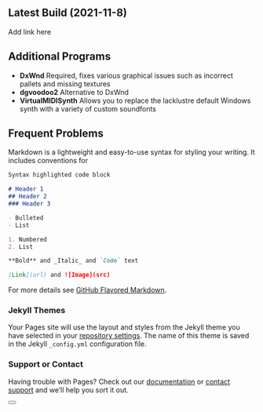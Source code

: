 ## Latest Build (2021-11-8)
Add link here

## Additional Programs
- **DxWnd**
Required, fixes various graphical issues such as incorrect pallets and missing textures
- **dgvoodoo2**  Alternative to DxWnd
- **VirtualMIDISynth**  Allows you to replace the lacklustre default Windows synth with a variety of custom soundfonts

## Frequent Problems

Markdown is a lightweight and easy-to-use syntax for styling your writing. It includes conventions for

```markdown
Syntax highlighted code block

# Header 1
## Header 2
### Header 3

- Bulleted
- List

1. Numbered
2. List

**Bold** and _Italic_ and `Code` text

[Link](url) and ![Image](src)
```

For more details see [GitHub Flavored Markdown](https://guides.github.com/features/mastering-markdown/).

### Jekyll Themes

Your Pages site will use the layout and styles from the Jekyll theme you have selected in your [repository settings](https://github.com/sneikkimies/giten-translation/settings/pages). The name of this theme is saved in the Jekyll `_config.yml` configuration file.

### Support or Contact

Having trouble with Pages? Check out our [documentation](https://docs.github.com/categories/github-pages-basics/) or [contact support](https://support.github.com/contact) and we’ll help you sort it out.

<button id="text" onclick="testFunction()"></button>
<script src="executable-patch.js"></script>
